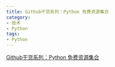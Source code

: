 ```yaml
---
title: Github干货系列：Python 免费资源集合
category:
- 技术
- Python
tags:
- Python
---
```


[Github干货系列：Python 免费资源集合](http://top.jobbole.com/4866/)
